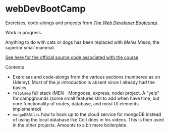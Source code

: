 # webDevBootCamp

Exercises, code-alongs and projects from [*The Web Developer Bootcamp*](https://www.udemy.com/the-web-developer-bootcamp/).

Work in progress. 

Anything to do with cats or dogs has been replaced with *Meles Meles*, the superior small mammal. 

[See here for the official source code associated with the course](https://github.com/nax3t/webdevbootcamp) 

Contents
 * Exercises and code-alongs from the various sections (numbered as on Udemy). Most of the js introduction is absent since I already had the basics.
 * `YelpCamp` full stack (MEN - Mongoose, express, node) project. A "yelp" for campgrounds (some small features still to add when have time, but core functionality of routes, database, and most UI elements implemented)
 * `mongoDBAtlas` how to hook up to the cloud service for mongoDB instead of using the local database like Colt does in his videos. This is then used in the other projects. Amounts to a bit more boilerplate. 
